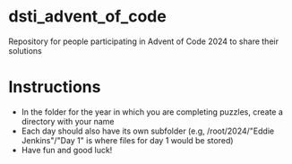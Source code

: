 # dsti_advent_of_code
Repository for people participating in Advent of Code 2024 to share their solutions

# Instructions
- In the folder for the year in which you are completing puzzles, create a directory with your name
- Each day should also have its own subfolder (e.g, /root/2024/"Eddie Jenkins"/"Day 1" is where files for day 1 would be stored)
- Have fun and good luck!
